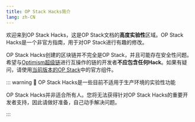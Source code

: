 ```yaml
---
title: OP Stack Hacks简介
lang: zh-CN
---
```


欢迎来到OP Stack Hacks，这是OP Stack文档的**高度实验性**区域。OP Stack Hacks是一个非官方指南，用于对OP Stack进行有趣的修改。

OP Stack Hacks创建的区块链并不完全是OP Stack，并且可能存在安全性问题。希望与[Optimism超级链](../understand/explainer.md)进行互操作的链的开发者**不应包含任何Hack**。如果有疑问，请使用[当前版本的OP Stack](../releases/README.md#current-release)中的官方组件。

::: warning 🚧 OP Stack Hacks是一些目前不适用于生产环境的实验性功能

OP Stack Hacks并非适合所有人。您将无法获得针对OP Stack Hacks的重要开发者支持，因此请做好准备，自己动手解决问题。

:::
